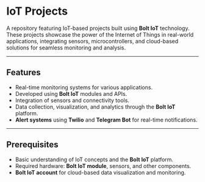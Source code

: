# IoT Projects

A repository featuring IoT-based projects built using **Bolt IoT** technology. These projects showcase the power of the Internet of Things in real-world applications, integrating sensors, microcontrollers, and cloud-based solutions for seamless monitoring and analysis.

---

## Features
- Real-time monitoring systems for various applications.
- Developed using **Bolt IoT** modules and APIs.
- Integration of sensors and connectivity tools.
- Data collection, visualization, and analytics through the **Bolt IoT** platform.
- **Alert systems** using **Twilio** and **Telegram Bot** for real-time notifications.

---

## Prerequisites
- Basic understanding of IoT concepts and the **Bolt IoT** platform.
- Required hardware: **Bolt IoT module**, sensors, and other components.
- **Bolt IoT account** for cloud-based data visualization and monitoring.
